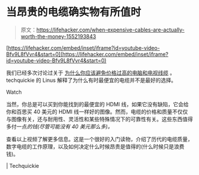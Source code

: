 # 当昂贵的电缆确实物有所值时

> 原文：<https://lifehacker.com/when-expensive-cables-are-actually-worth-the-money-1552193843>

 [https://lifehacker.com/embed/inset/iframe?id=youtube-video-Bfv9L8fVvr4&start=0](https://lifehacker.com/embed/inset/iframe?id=youtube-video-Bfv9L8fVvr4&start=0) 

我们已经多次讨论过关于 [为什么你应该避免价格过高的电脑和电视线缆](http://lifehacker.com/why-you-should-never-pay-more-than-10-for-hdmi-cables-5506219) 。techquickie 的 Linus 解释了为什么有时最便宜的电缆并不是最好的选择。

Watch

当然，你总是可以买到你能找到的最便宜的 HDMI 线，如果它没有缺陷，它会给你和百思买 40 美元的 HDMI 线一样好的图像。然而，电缆的价格和质量不仅仅与图像有关，还与耐用性、灵活性和某些特殊情况下的可靠性有关。这些东西值得多付一点*的钱(尽管可能没有 40 美元那么多)。*

查看以上视频了解更多信息。这是一个很好的入门读物，介绍了历代的电缆质量，数字电缆的工作原理，以及如何决定什么时候昂贵是值得的(什么时候只是浪费钱)。

| Techquickie